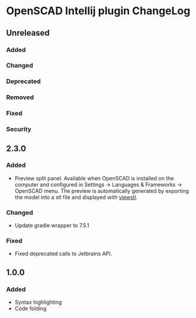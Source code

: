 <!-- Keep a Changelog guide -> https://keepachangelog.com -->

# OpenSCAD Intellij plugin ChangeLog

## Unreleased
### Added

### Changed

### Deprecated

### Removed

### Fixed

### Security

## 2.3.0
### Added
- Preview split panel. Available when OpenSCAD is installed on the computer and configured in Settings -> Languages & Frameworks -> OpenSCAD menu. The preview is automatically generated by exporting the model into a stl file and displayed with [viewstl](https://github.com/omrips/viewstl). 

### Changed
- Update gradle wrapper to 7.5.1

### Fixed
- Fixed deprecated calls to Jetbrains API.

## 1.0.0
### Added
- Syntax highlighting
- Code folding